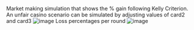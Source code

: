 Market making simulation that shows the % gain following Kelly Criterion. An unfair casino scenario can be simulated by adjusting values of card2 and card3
![image](https://github.com/ngottom/marketmaking/assets/95513728/53a2624b-1beb-4192-9ffc-938294f948ff)
Loss percentages per round
![image](https://github.com/ngottom/marketmaking/assets/95513728/37c382e6-9557-455f-98ab-b4586ff7c5c1)
